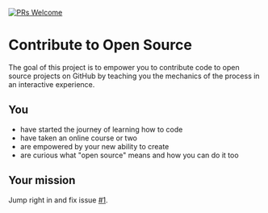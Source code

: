 [![PRs Welcome](https://img.shields.io/badge/PRs-welcome-brightgreen.svg?style=flat-square)](CONTRIBUTING.md)

# Contribute to Open Source

The goal of this project is to empower you to contribute code to open source projects on GitHub by teaching you the mechanics of the process in an interactive experience.

## You

* have started the journey of learning how to code
* have taken an online course or two
* are empowered by your new ability to create
* are curious what "open source" means and how you can do it too

## Your mission

Jump right in and fix issue [#1](https://github.com/danthareja/contribute-to-open-source/issues/1).

